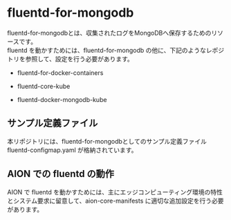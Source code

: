 # fluentd-for-mongodb

fluentd-for-mongodbとは、収集されたログをMongoDBへ保存するためのリソースです。  
fluentd を動かすためには、fluentd-for-mongodb の他に、下記のようなレポジトリを参照して、設定を行う必要があります。  

* fluentd-for-docker-containers  

* fluentd-core-kube  

* fluentd-docker-mongodb-kube   

## サンプル定義ファイル

本リポジトリには、fluentd-for-mongodbとしてのサンプル定義ファイル fluentd-configmap.yaml が格納されています。

## AION での fluentd の動作  
AION で fluentd を動かすためには、主にエッジコンピューティング環境の特性とシステム要求に留意して、aion-core-manifests に適切な追加設定を行う必要があります。